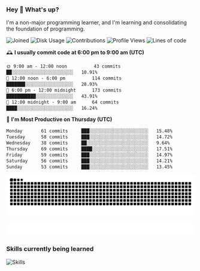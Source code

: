 ### Hey :wave: What's up?

I'm a non-major programming learner, and I'm learning and consolidating the foundation of programming.

<!--START_SECTION:waka-->
![Joined](http://img.shields.io/badge/Joined-7%20years%20ago-6D67E4?style=flat&labelColor=453C67)
![Disk Usage](http://img.shields.io/badge/Github%27s%20Storage-603.7%20MB-FD841F?style=flat&labelColor=E14D2A)
![Contributions](http://img.shields.io/badge/Contributions%20in%202023-602-7DCE13?style=flat&labelColor=2B7A0B)
![Profile Views](http://img.shields.io/badge/Profile%20Views-13-3AB4F2?style=flat&labelColor=0078AA)
![Lines of code](https://img.shields.io/badge/Lines%20of%20code-2%20Million%20Lines%20of%20code-FF8B8B?style=flat&labelColor=EB4747)

🕰️ **I usually commit code at 6:00 pm to 9:00 am (UTC)** 

```text
🌞 9:00 am - 12:00 noon          43 commits     ██░░░░░░░░░░░░░░░░░░░░░░░   10.91% 
🌆 12:00 noon - 6:00 pm          114 commits    ███████░░░░░░░░░░░░░░░░░░   28.93% 
🌃 6:00 pm - 12:00 midnight      173 commits    ███████████░░░░░░░░░░░░░░   43.91% 
🌙 12:00 midnight - 9:00 am      64 commits     ████░░░░░░░░░░░░░░░░░░░░░   16.24%
```
📅 **I'm Most Productive on Thursday (UTC)** 

```text
Monday       61 commits     ███░░░░░░░░░░░░░░░░░░░░░░   15.48% 
Tuesday      58 commits     ███░░░░░░░░░░░░░░░░░░░░░░   14.72% 
Wednesday    38 commits     ██░░░░░░░░░░░░░░░░░░░░░░░   9.64% 
Thursday     69 commits     ████░░░░░░░░░░░░░░░░░░░░░   17.51% 
Friday       59 commits     ███░░░░░░░░░░░░░░░░░░░░░░   14.97% 
Saturday     56 commits     ███░░░░░░░░░░░░░░░░░░░░░░   14.21% 
Sunday       53 commits     ███░░░░░░░░░░░░░░░░░░░░░░   13.45%
```

<!--END_SECTION:waka-->

![Snake animation](https://raw.githubusercontent.com/dirname/dirname/output/snake.svg)

![metrics](github-metrics.svg)

### Skills currently being learned

![Skills](https://skillicons.dev/icons?i=linux,rust,go,solidity,typescript,bash,git,postgres,mysql,redis,mongo,docker,kubernetes,grafana,prometheus)
